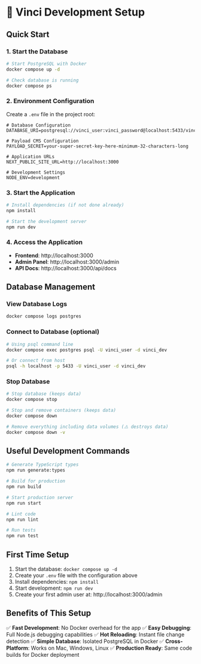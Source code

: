 # 🚀 Vinci Development Setup

## Quick Start

### 1. Start the Database
```bash
# Start PostgreSQL with Docker
docker compose up -d

# Check database is running
docker compose ps
```

### 2. Environment Configuration
Create a `.env` file in the project root:

```env
# Database Configuration
DATABASE_URI=postgresql://vinci_user:vinci_password@localhost:5433/vinci_dev

# Payload CMS Configuration
PAYLOAD_SECRET=your-super-secret-key-here-minimum-32-characters-long

# Application URLs
NEXT_PUBLIC_SITE_URL=http://localhost:3000

# Development Settings
NODE_ENV=development
```

### 3. Start the Application
```bash
# Install dependencies (if not done already)
npm install

# Start the development server
npm run dev
```

### 4. Access the Application
- **Frontend**: http://localhost:3000
- **Admin Panel**: http://localhost:3000/admin
- **API Docs**: http://localhost:3000/api/docs

## Database Management

### View Database Logs
```bash
docker compose logs postgres
```

### Connect to Database (optional)
```bash
# Using psql command line
docker compose exec postgres psql -U vinci_user -d vinci_dev

# Or connect from host
psql -h localhost -p 5433 -U vinci_user -d vinci_dev
```

### Stop Database
```bash
# Stop database (keeps data)
docker compose stop

# Stop and remove containers (keeps data)
docker compose down

# Remove everything including data volumes (⚠️ destroys data)
docker compose down -v
```

## Useful Development Commands

```bash
# Generate TypeScript types
npm run generate:types

# Build for production
npm run build

# Start production server
npm run start

# Lint code
npm run lint

# Run tests
npm run test
```

## First Time Setup

1. Start the database: `docker compose up -d`
2. Create your `.env` file with the configuration above
3. Install dependencies: `npm install`
4. Start development: `npm run dev`
5. Create your first admin user at: http://localhost:3000/admin

## Benefits of This Setup

✅ **Fast Development**: No Docker overhead for the app
✅ **Easy Debugging**: Full Node.js debugging capabilities
✅ **Hot Reloading**: Instant file change detection
✅ **Simple Database**: Isolated PostgreSQL in Docker
✅ **Cross-Platform**: Works on Mac, Windows, Linux
✅ **Production Ready**: Same code builds for Docker deployment